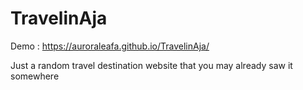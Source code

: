 # TravelinAja

Demo : https://auroraleafa.github.io/TravelinAja/

Just a random travel destination website that you may already saw it somewhere
